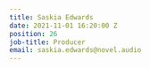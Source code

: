 ```yaml
---
title: Saskia Edwards
date: 2021-11-01 16:20:00 Z
position: 26
job-title: Producer
email: saskia.edwards@novel.audio
---
```


